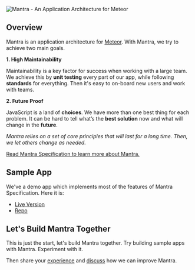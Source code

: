 
![Mantra - An Application Architecture for Meteor](resources/mantra-logo-small.jpg)

## Overview

Mantra is an application architecture for [Meteor](https://www.meteor.com/). With Mantra, we try to achieve two main goals.

**1. High Maintainability**

Maintainability is a key factor for success when working with a large team. We achieve this by **unit testing** every part of our app, while following **standards** for everything. Then it's easy to on-board new users and work with teams.

**2. Future Proof**

JavaScript is a land of **choices**. We have more than one best thing for each problem. It can be hard to tell what’s the **best solution** now and what will change in the **future**.

*Mantra relies on a set of core principles that will last for a long time. Then, we let others change as needed.*

[Read Mantra Specification to learn more about Mantra.](https://kadirahq.github.io/mantra/)

## Sample App

We've a demo app which implements most of the features of Mantra Specification. Here it is:

* [Live Version](http://mantra-sample-blog.meteor.com/)
* [Repo](https://github.com/mantrajs/mantra-sample-blog-app)

## Let's Build Mantra Together

This is just the start, let's build Mantra together. Try building sample apps with Mantra. Experiment with it.

Then share your [experience](https://talk.mantrajs.com/) and [discuss](https://talk.mantrajs.com/) how we can improve Mantra.
